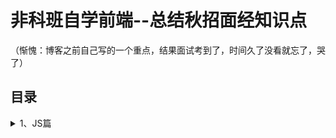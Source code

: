 # 非科班自学前端--总结秋招面经知识点
（惭愧：博客之前自己写的一个重点，结果面试考到了，时间久了没看就忘了，哭了）
## 目录
<details>
<summary>1、JS篇</summary>
  
1.1 [对象的创建和继承](https://github.com/IamHuadong/blogs/issues/1)  
1.2 [对象的浅拷贝和深拷贝](https://github.com/IamHuadong/blogs/issues/2)  
1.3 [String和Array相同名字的方法](https://github.com/IamHuadong/blogs/issues/3)  
</details>

